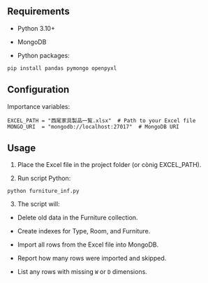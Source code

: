 
## Requirements

- Python 3.10+

- MongoDB

- Python packages:

```
pip install pandas pymongo openpyxl
```
## Configuration

Importance variables:
```
EXCEL_PATH = "西尾家具製品一覧.xlsx"  # Path to your Excel file
MONGO_URI  = "mongodb://localhost:27017"  # MongoDB URI
```
## Usage

1. Place the Excel file in the project folder (or cònig EXCEL_PATH).

2. Run script Python:
```
python furniture_inf.py
```

3. The script will:

- Delete old data in the Furniture collection.

- Create indexes for Type, Room, and Furniture.

- Import all rows from the Excel file into MongoDB.

- Report how many rows were imported and skipped.

- List any rows with missing `W` or `D` dimensions.
